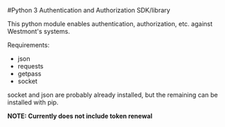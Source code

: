 #Python 3 Authentication and Authorization SDK/library

This python module enables authentication, authorization, etc. against Westmont's systems.

Requirements:

* json
* requests
* getpass
* socket

socket and json are probably already installed, but the remaining can be installed with pip.

**NOTE: Currently does not include token renewal**
